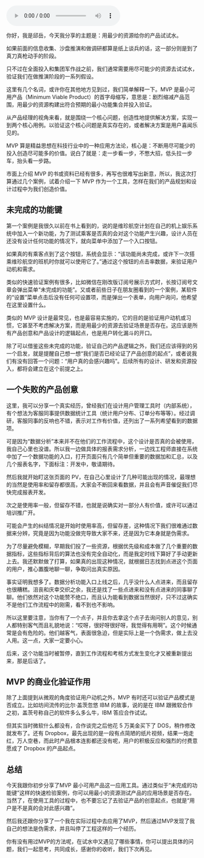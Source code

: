<audio title="04 _ 用最少的资源给你的产品试试水" src="https://static001.geekbang.org/resource/audio/ad/e5/add7ee6bc0929b46d6cff9788a3944e5.mp3" controls="controls"></audio> 
<p>你好，我是邱岳，今天我分享的主题是：用最少的资源给你的产品试试水。</p>
<p>如果前面的信息收集、沙盘推演和做调研都算是纸上谈兵的话，这一部分则是到了真刀真枪动手的阶段。</p>
<p>只不过在全面投入和集团军作战之前，我们通常需要用尽可能少的资源去试试水，验证我们在做推演阶段的一系列假设。</p>
<p>这里有几个名词，或许你在其他地方见到过，我们简单解释一下。MVP 是最小可用产品（Minimum Viable Product）的首字母缩写，意思是：剧烈缩减产品范围，用最少的资源构建出符合预期的最小功能集合并投入验证。</p>
<p>从产品经理的视角来看，就是围绕一个核心问题，创造性地提供解决方案，实现一到两个核心用例。以验证这个核心问题是真实存在的，或者解决方案是用户喜闻乐见的。</p>
<p>MVP 算是精益思想在科技行业中的一种应用方法论，核心是：不断用尽可能少的投入创造尽可能多的价值。说白了就是：走一步看一步，不憋大招，低头拉一步车，抬头看一步路。</p>
<p>市面上介绍 MVP 的书或资料已经有很多，再写也很难写出新意，所以，我这次打算通过几个案例，试着介绍一下 MVP 作为一个工具，怎样在我们的产品规划和设计过程中为我们创造价值。</p>
<h2>未完成的功能键</h2>
<p>第一个案例是我很久以前在书上看到的，说的是维珍航空计划在自己的机上娱乐系统中加入一个新功能，为了测试乘客是否真的会对这个功能产生兴趣，设计人员在还没有设计任何功能的情况下，就向菜单中添加了一个入口按钮。</p><!-- [[[read_end]]] -->
<p>如果真的有乘客点到了这个按钮，系统会显示：“该功能尚未完成，或许下一次搭乘维珍航空的班机时你就可以使用它了。”通过这个按钮的点击率数据，来验证用户动机和需求。</p>
<p>类似的快速验证案例有很多，比如微信在刚改版订阅号展示方式时，长按订阅号文章会弹出菜单“未完成的功能”。又或者前些日子在朋友圈看到的一个案例，某软件的“设置”菜单点击后没有任何可设置项，而是弹出一个表单，向用户询问，他希望在这里设置什么。</p>
<p>类似的 MVP 设计是最常见，也是最容易实施的，它的目的是验证用户动机或习惯，它甚至不考虑解决方案，而是用最少的资源去验证场景是否存在。这应该是所有产品创意和产品设计的逻辑起点，也是用户转化漏斗的开口。</p>
<p>除了可以借鉴这些未完成的功能，验证自己的产品逻辑之外，我们还应该得到的另一个启发，就是提醒自己想一想“我们是否已经论证了产品创意的起点”，或者说我们有没有回答一个问题：“用户真的会感兴趣吗”。后续所有的设计、研发和资源投入，都将会建立在这个前提之上。</p>
<h2>一个失败的产品创意</h2>
<p>这里，我可以分享一个真实经历，曾经我们在设计用户管理工具时（内部系统），有个想法为客服同事提供数据统计工具（统计用户分布、订单分布等等）。经过调研，客服同事的反响也不错，表示对工作有价值，还列出了一系列希望看到的数据项。</p>
<p>可是因为“数据分析”本来并不在他们的工作流程中，这个设计是否真的会被使用，我自己心里也没谱。所以我一边做具体的报表需求分析，一边找工程师直接在系统中加了一个数据功能的入口，打开页面只有几个简单但重要的数据加和汇总，以及几个报表名字，下面标注：开发中，敬请期待。</p>
<p>然后我就开始盯这张页面的 PV，在自己心里设计了几种可能出现的情况，最理想的当然是使用率和留存都很高，大家会不断回来看数据，并且会有声音催促我们尽快完成报表开发。</p>
<p>次之是使用率一般，但留存不错，也就是说确实对一部分人有价值，或许可以通过培训推广开。</p>
<p>可能会产生的纠结情况是开始时使用率高，但留存差，这种情况下我们很难通过数据来分辨，究竟是因为功能没做完导致大家不来，还是因为它本身就是伪需求。</p>
<p>为了尽量避免模糊，早期我们投了一些资源，根据优先级和成本做了几个重要的数据指标，这些指标背后的算法也没有完全自动化，而是我定时线下算好了手动更新上去。我还默默做了打算，如果真的出现这种情况，就根据日志找到点进这个页面的用户，推心置腹地聊一聊，争取问出真实原因。</p>
<p>事实证明我想多了。数据分析功能入口上线之后，几乎没什么人点进来，而且留存也很糟糕。沮丧和庆幸交织之余，我还是找了一些点进来和没有点进来的同事聊了聊。他们依然对这个功能赞不绝口，而且认为能看到数据当然很好，只不过这确实不是他们工作流程中的刚需，看不到也不影响。</p>
<p>所以这里要注意，当你有了一个点子，并且你去拿这个点子去询问别人的意见，别人都特别客气而且礼貌地说：“哎呀，很好呀很好呀，我觉得有用啊”。这个时候通常是会有危险的。他们越客气，表面很急迫，但是实际上是一个伪需求，做上去没人用。这一点，大家一定要小心。</p>
<p>后来，这个功能当时被暂停，直到工作流程和考核方式发生变化才又被重新提出来，那是后话了。</p>
<h2>MVP 的商业化验证作用</h2>
<p>除了上面提到从微观的角度验证用户动机之外，MVP 有时还可以验证产品模式是否成立。比如坊间流传的比尔·盖茨忽悠 IBM 的故事，说的是在 IBM 跟微软合作之初，盖茨号称自己的软件多么多么牛，IBM 答应合作试试。</p>
<p>但其实当时微软什么都没有，合作谈完之后他花 5 万美金买下了 DOS，稍作修改就发布了。还有 Dropbox，最先出现的是一段有点简陋的纸片视频，结果一炮走红，万人空巷，而此时产品根本连影都还没有呢，用户的积极反应和强烈的付费意愿成了 Dropbox 的产品起点。</p>
<h2>总结</h2>
<p>今天我跟你初步分享了MVP 最小可用产品这一应用工具。通过类似于“未完成的功能键”这样的快速检验案例，你可以用最小的资源测试产品的应用场景是否存在。当然了，在使用工具的过程中，也不要忘记了去验证产品的创意起点，也就是“用户是不是真的会对此感兴趣”。</p>
<p>然后我还跟你分享了一个我在实际过程中去应用了MVP，然后通过MVP发现了我自己的想法是伪需求，并且叫停了工程这样的一个经历。</p>
<p>你有没有用过MVP的方法呢，在试水中又遇见了哪些事情，你可以提出具体的问题，我们一起思考，共同成长，感谢你的收听，我们下次再见。</p>
<p></p>
